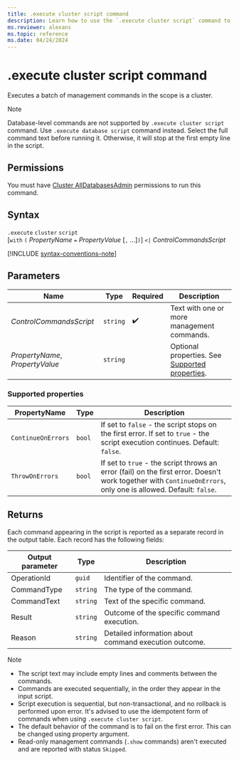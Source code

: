 ```yaml
---
title: .execute cluster script command
description: Learn how to use the `.execute cluster script` command to execute a batch of management commands in the scope of a single cluster in Azure Data Explorer.
ms.reviewer: alexans
ms.topic: reference
ms.date: 04/24/2024
---
```

# .execute cluster script command

Executes a batch of management commands in the scope is a cluster. 

> [!NOTE]
> Database-level commands are not supported by `.execute cluster script` command. Use `.execute database script` command instead.
> Select the full command text before running it. Otherwise, it will stop at the first empty line in the script.

## Permissions

You must have [Cluster AllDatabasesAdmin](access-control/role-based-access-control.md) permissions to run this command.

## Syntax

`.execute` `cluster` `script`  
[`with` `(` *PropertyName* `=` *PropertyValue* [`,` ...]`)`] `<|` *ControlCommandsScript*

[!INCLUDE [syntax-conventions-note](../../includes/syntax-conventions-note.md)]

## Parameters

|Name|Type|Required|Description|
|--|--|--|--|
|*ControlCommandsScript*| `string` | :heavy_check_mark:| Text with one or more management commands.|
|*PropertyName*, *PropertyValue*| `string` || Optional properties. See [Supported properties](#supported-properties).|

### Supported properties

| PropertyName | Type | Description |
|--|--|--|
| `ContinueOnErrors` | `bool` | If set to `false` - the script stops on the first error. If set to `true` - the script execution continues. Default: `false`. |
| `ThrowOnErrors` | `bool` | If set to `true` - the script throws an error (fail) on the first error. Doesn't work together with `ContinueOnErrors`, only one is allowed. Default: `false`. |

## Returns

Each command appearing in the script is reported as a separate record in the output table. Each record has the following fields:

|Output parameter |Type |Description|
|---|---|--- |
|OperationId  | `guid` |Identifier of the command.|
|CommandType  | `string` |The type of the command.|
|CommandText  | `string` |Text of the specific command.|
|Result| `string` |Outcome of the specific command execution.|
|Reason| `string` |Detailed information about command execution outcome.|

>[!NOTE]
>
>* The script text may include empty lines and comments between the commands.
>* Commands are executed sequentially, in the order they appear in the input script.
>* Script execution is sequential, but non-transactional, and no rollback is performed upon error. It's advised to use the idempotent form of commands when using `.execute cluster script`.
>* The default behavior of the command is to fail on the first error. This can be changed using property argument.
>* Read-only management commands (`.show` commands) aren't executed and are reported with status `Skipped`.


